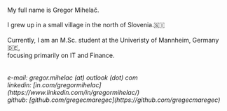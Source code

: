 <br>
My full name is Gregor Mihelač.<br>
<br>
I grew up in a small village in the north of Slovenia.🇸🇮<br>
<br>
Currently, I am an M.Sc. student at the Univeristy of Mannheim, Germany🇩🇪,<br>
focusing primarily on IT and Finance.<br>
<br>
<br>
<i>e-mail: gregor.mihelac (at) outlook (dot) com
<br>
linkedin: [in.com/gregormihelac](https://www.linkedin.com/in/gregormihelac/)
<br>
github: [github.com/gregecmaregec](https://github.com/gregecmaregec)</i>
<br>
<br>
<br>
<br>

